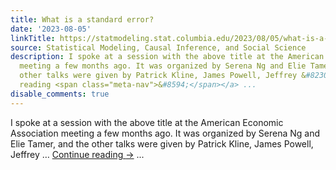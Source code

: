```yaml
---
title: What is a standard error?
date: '2023-08-05'
linkTitle: https://statmodeling.stat.columbia.edu/2023/08/05/what-is-a-standard-error/
source: Statistical Modeling, Causal Inference, and Social Science
description: I spoke at a session with the above title at the American Economic Association
  meeting a few months ago. It was organized by Serena Ng and Elie Tamer, and the
  other talks were given by Patrick Kline, James Powell, Jeffrey &#8230; <a href="https://statmodeling.stat.columbia.edu/2023/08/05/what-is-a-standard-error/">Continue
  reading <span class="meta-nav">&#8594;</span></a> ...
disable_comments: true
---
```

I spoke at a session with the above title at the American Economic Association meeting a few months ago. It was organized by Serena Ng and Elie Tamer, and the other talks were given by Patrick Kline, James Powell, Jeffrey &#8230; <a href="https://statmodeling.stat.columbia.edu/2023/08/05/what-is-a-standard-error/">Continue reading <span class="meta-nav">&#8594;</span></a> ...